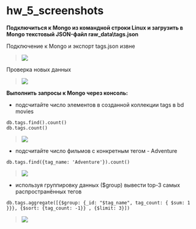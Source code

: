 # hw_5_screenshots

**Подключиться к Mongo из командной строки Linux и загрузить в Mongo текстовый JSON-файл raw_data\tags.json**

Подключение к Mongo и экспорт tags.json извне
> ![](https://i.imgur.com/0LP664n.png)

Проверка новых данных
> ![](https://i.imgur.com/sBgOBof.png)


**Выполнить запросы к Mongo через консоль:**
- подсчитайте число элементов в созданной коллекции tags в bd movies
```
db.tags.find().count()
db.tags.count()
```
> ![](https://i.imgur.com/ABTBduY.png)

- подсчитайте число фильмов с конкретным тегом - Adventure
```
db.tags.find({tag_name: 'Adventure'}).count()
```
> ![](https://i.imgur.com/bHna4ZQ.png)

- используя группировку данных ($group) вывести top-3 самых распространённых тегов

```
db.tags.aggregate([{$group: {_id: "$tag_name", tag_count: { $sum: 1 }}}, {$sort: {tag_count: -1}} , {$limit: 3}])
```
> ![](https://i.imgur.com/VeD8NRI.png)
